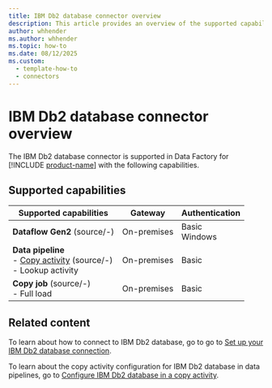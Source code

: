 ```yaml
---
title: IBM Db2 database connector overview
description: This article provides an overview of the supported capabilities of the IBM Db2 database connector.
author: whhender
ms.author: whhender
ms.topic: how-to
ms.date: 08/12/2025
ms.custom:
  - template-how-to
  - connectors
---
```


# IBM Db2 database connector overview

The IBM Db2 database connector is supported in Data Factory for [!INCLUDE [product-name](../includes/product-name.md)] with the following capabilities.

## Supported capabilities

| Supported capabilities| Gateway | Authentication|
|---------| --------| --------|
| **Dataflow Gen2** (source/-)|On-premises |Basic<br> Windows |
| **Data pipeline**<br>- [Copy activity](connector-ibm-db2-database-copy-activity.md) (source/-) <br>- Lookup activity    |On-premises |Basic |
| **Copy job** (source/-) <br>- Full load | On-premises |Basic |

## Related content

To learn about how to connect to IBM Db2 database, go to go to [Set up your IBM Db2 database connection](connector-ibm-db2-database.md).

To learn about the copy activity configuration for IBM Db2 database in data pipelines, go to [Configure IBM Db2 database in a copy activity](connector-ibm-db2-database-copy-activity.md).
